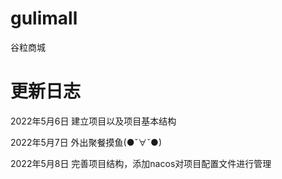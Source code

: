 # gulimall
谷粒商城

# 更新日志  
2022年5月6日 建立项目以及项目基本结构  

2022年5月7日 外出聚餐摸鱼(●ˇ∀ˇ●)  

2022年5月8日 完善项目结构，添加nacos对项目配置文件进行管理
